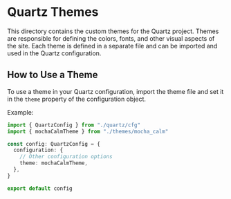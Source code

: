 # Quartz Themes

This directory contains the custom themes for the Quartz project. Themes are responsible for defining the colors, fonts, and other visual aspects of the site. Each theme is defined in a separate file and can be imported and used in the Quartz configuration.

## How to Use a Theme

To use a theme in your Quartz configuration, import the theme file and set it in the `theme` property of the configuration object.

Example:

```typescript
import { QuartzConfig } from "./quartz/cfg"
import { mochaCalmTheme } from "./themes/mocha_calm"

const config: QuartzConfig = {
  configuration: {
    // Other configuration options
    theme: mochaCalmTheme,
  },
}

export default config